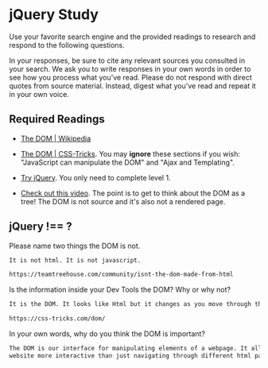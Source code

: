 # jQuery Study

Use your favorite search engine and the provided readings to research and
respond to the following questions.

In your responses, be sure to cite any relevant sources you consulted in your
search. We ask you to write responses in your own words in order to see how you
process what you've read. Please do not respond with direct quotes from source
material. Instead, digest what you've read and repeat it in your own voice.

## Required Readings

-   [The DOM | Wikipedia](https://en.wikipedia.org/wiki/Document_Object_Model)

-   [The DOM | CSS-Tricks](https://css-tricks.com/dom/). You may **ignore**
    these sections if you wish: "JavaScript can manipulate the DOM" and "Ajax
    and Templating".

-   [Try jQuery](http://try.jquery.com/). You only need to complete level 1.

-   [Check out this video](https://www.youtube.com/watch?v=n1cKlKM3jYI). The
point is to get to think about the DOM as a tree! The DOM is not source and
it's also not a rendered page.

## jQuery !== ?

Please name two things the DOM is not.

```md
It is not html. It is not javascript.

https://teamtreehouse.com/community/isnt-the-dom-made-from-html
```

Is the information inside your Dev Tools the DOM? Why or why not?

```md
It is the DOM. It looks like Html but it changes as you move through the page and javascript manipulates it.

https://css-tricks.com/dom/
```

In your own words, why do you think the DOM is important?

```md
The DOM is our interface for manipulating elements of a webpage. It allows us to make a
website more interactive than just navigating through different html pages.
```
